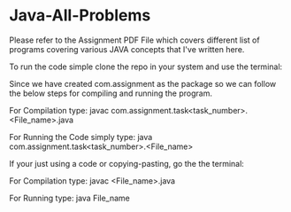 # Java-All-Problems
Please refer to the Assignment PDF File which covers different list of programs covering various JAVA concepts that I've written here.

To run the code simple clone the repo in your system and use the terminal: 

Since we have created com.assignment as the package so we can follow the below steps for compiling and running the program.

For Compilation type: javac com.assignment.task<task_number>.<File_name>.java

For Running the Code simply type: java com.assignment.task<task_number>.<File_name>

If your just using a code or copying-pasting, go the the terminal:

For Compilation type: javac <File_name>.java

For Running type: java File_name

